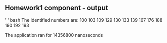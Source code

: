 ## Homework1 component - output
''' bash
The identified numbers are: 100 103 109 129 130 133 139 167 176 188 190 192 193

The application ran for 14356800 nanoseconds
